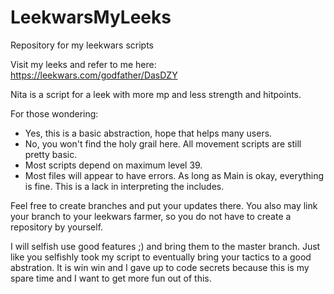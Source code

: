 # LeekwarsMyLeeks
Repository for my leekwars scripts

Visit my leeks and refer to me here: https://leekwars.com/godfather/DasDZY

Nita is a script for a leek with more mp and less strength and hitpoints.

For those wondering:
- Yes, this is a basic abstraction, hope that helps many users.
- No, you won't find the holy grail here. All movement scripts are still pretty basic.
- Most scripts depend on maximum level 39.
- Most files will appear to have errors. As long as Main is okay, everything is fine. This is a lack in interpreting the includes.

Feel free to create branches and put your updates there. You also may link your branch to your leekwars farmer, so you do not have to create a repository by yourself.

I will selfish use good features ;) and bring them to the master branch. Just like you selfishly took my script to eventually bring your tactics to a good abstration. It is win win and I gave up to code secrets because this is my spare time and I want to get more fun out of this.

